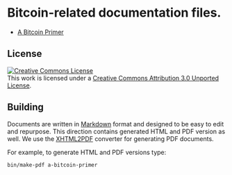 # Bitcoin-related documentation files.

- [A Bitcoin Primer](https://github.com/coinlab/bitcoin-docs/blob/master/a-bitcoin-primer.md)

## License

<a rel="license" href="http://creativecommons.org/licenses/by/3.0/"><img alt="Creative Commons License" style="border-width:0" src="http://i.creativecommons.org/l/by/3.0/88x31.png" /></a><br />This work is licensed under a <a rel="license" href="http://creativecommons.org/licenses/by/3.0/">Creative Commons Attribution 3.0 Unported License</a>.

## Building

Documents are written in [Markdown] format and designed to be easy to edit and repurpose. This
direction contains generated HTML and PDF version as well. We use the [XHTML2PDF] converter for
generating PDF documents.

For example, to generate HTML and PDF versions type:

    bin/make-pdf a-bitcoin-primer

  [Markdown]: http://daringfireball.net/projects/markdown/ "Markdown"
  [XHTML2PDF]: https://github.com/chrisglass/xhtml2pdf "HTML/CSS to PDF converter - Python"

